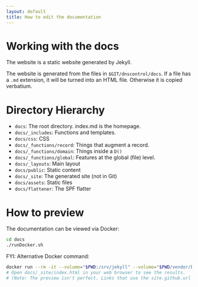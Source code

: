 ```yaml
---
layout: default
title: How to edit the documentation
---
```


# Working with the docs

The website is a static website generated by Jekyll.

The website is generated from the files in `$GIT/dnscontrol/docs`.  If a file
has a `.md` extension, it will be turned into an HTML file. Otherwise it is
copied verbatium.

# Directory Hierarchy

* `docs`:  The root directory.  index.md is the homepage.
* `docs/_includes`: Functions and templates.
* `docs/css`:  CSS
* `docs/_functions/record`: Things that augment a record.
* `docs/_functions/domain`: Things inside a `D()`
* `docs/_functions/global`: Features at the global (file) level.
* `docs/_layouts`: Main layout
* `docs/public`: Static content
* `docs/_site`: The generated site (not in Git)
* `docs/assets`: Static files
* `docs/flattener`: The SPF flatter

# How to preview

The documentation can be viewed via Docker:

```bash
cd docs
./runDocker.sh
```

FYI: Alternative Docker command:

```bash
docker run --rm -it --volume="$PWD:/srv/jekyll" --volume="$PWD/vendor/bundle:/  usr/local/bundle" --env JEKYLL_ENV=production jekyll/jekyll:3.8 jekyll build -V
# Open docs/_site/index.html in your web browser to see the results.
# (Note: The preview isn't perfect. Links that use the site.github.url variable won't work.
```
